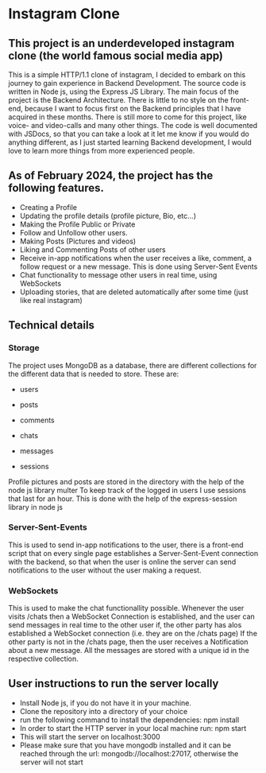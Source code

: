 # Instagram Clone

## This project is an underdeveloped instagram clone (the world famous social media app) 

This is a simple HTTP/1.1 clone of instagram, I decided to embark on this journey
to gain experience in Backend Development.
The source code is written in Node js, using the Express JS Library.
The main focus of the project is the Backend Architecture.
There is little to no style on the front-end, because I want to focus first on the Backend principles 
that I have acquired in these months.
There is still more to come for this project, like voice- and video-calls and many other things.
The code is well documented with JSDocs, so that you can take a look at it let me know if you would do 
anything different, as I just started learning Backend development, I would love to learn more things from more
experienced people.


## As of February 2024, the project has the following features.
* Creating a Profile
* Updating the profile details (profile picture, Bio, etc...)
* Making the Profile Public or Private
* Follow and Unfollow other users.
* Making Posts (Pictures and videos)
* Liking and Commenting Posts of other users
* Receive in-app notifications when the user receives a like, comment, a follow request or a new message. This is done using Server-Sent Events
* Chat functionality to message other users in real time, using WebSockets
* Uploading stories, that are deleted automatically after some time (just like real instagram)

## Technical details
 ### Storage

The project uses MongoDB as a database, there are different collections
for the different data that is needed to store.
These are:
- users

- posts

- comments
- chats
- messages
- sessions

Profile pictures and posts are stored in the directory with the help of the node js library multer
To keep track of the logged in users I use sessions that last for an hour.
This is done with the help of the express-session library in node js


### Server-Sent-Events
This is used to send in-app notifications to the user, there is a front-end script that on every single page
establishes a Server-Sent-Event connection with the backend, so that when the user is online the server can
send notifications to the user without the user making a request.
### WebSockets
This is used to make the chat functionallity possible. Whenever the user visits
/chats then a WebSocket Connection is established, and the user can send
messages in real time to the other user if, the other party has alos established a WebSocket connection (i.e. they are on the /chats page)
If the other party is not in the /chats page, then the user receives a Notification about a new message.
All the messages are stored with a unique id in the respective collection.


## User instructions to run the server locally
* Install Node js, if you do not have it in your machine.
* Clone the repository into a directory of your choice
* run the following command to install the dependencies: npm install
* In order to start the HTTP server in your local machine run: npm start
* This will start the server on localhost:3000
* Please make sure that you have mongodb installed and it can be reached through the url: mongodb://localhost:27017, otherwise the server will not start


